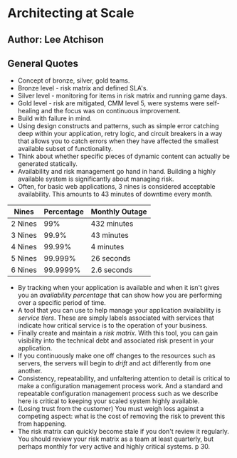 # Architecting at Scale
## Author: Lee Atchison
 
## General Quotes
- Concept of bronze, silver, gold teams.
- Bronze level - risk matrix and defined SLA's.
- Silver level - monitoring for items in risk matrix and running game days.
- Gold level - risk are mitigated, CMM level 5, were systems were self-healing and the focus was on continuous improvement.
- Build with failure in mind.
- Using design constructs and patterns, such as simple error catching deep within your application, retry logic, and circuit breakers in a way that allows you to catch errors when they have affected the smallest available subset of functionality.
- Think about whether specific pieces of dynamic content can actually be generated statically.
- Availability and risk management go hand in hand. Building a highly available system is significantly about managing risk.
- Often, for basic web applications, 3 nines is considered acceptable availability. This amounts to 43 minutes of downtime every month.

| Nines   | Percentage | Monthly Outage |
|---------|------------|----------------|
| 2 Nines | 99%        | 432 minutes    |
| 3 Nines | 99.9%      | 43 minutes     |
| 4 Nines | 99.99%     | 4 minutes      |
| 5 Nines | 99.999%    | 26 seconds     |
| 6 Nines | 99.9999%   | 2.6 seconds    |

- By tracking when your application is available and when it isn't gives you an *availability percentage* that can show how you are performing over a specific period of time.
- A tool that you can use to help manage your application availability is *service tiers*. These are simply labels associated with services that indicate how critical service is to the operation of your business.
- Finally create and maintain a *risk matrix*. With this tool, you can gain visibility into the technical debt and associated risk present in your application.
- If you continuously make one off changes to the resources such as servers, the servers will begin to *drift* and act differently from one another.
- Consistency, repeatability, and unfaltering attention to detail is critical to make a configuration management process work. And a standard and repeatable configuration management process such as we describe here is critical to keeping your scaled system highly available.
- (Losing trust from the customer) You must weigh loss against a competing aspect: what is the cost of removing the risk to prevent this from happening.
- The risk matrix can quickly become stale if you don't review it regularly. You should review your risk matrix as a team at least quarterly, but perhaps monthly for very active and highly critical systems.
p 30.
